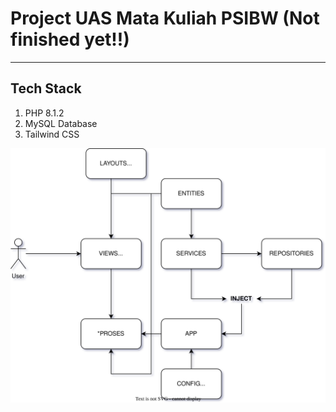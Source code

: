 # Project UAS Mata Kuliah PSIBW (**Not finished yet!!**)

---
## Tech Stack
1. PHP 8.1.2
2. MySQL Database
3. Tailwind CSS 

![Alt text](./Assets/arch.svg)
